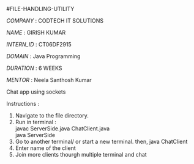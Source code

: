 #FILE-HANDLING-UTILITY

*COMPANY* : CODTECH IT SOLUTIONS

*NAME* : GIRISH KUMAR

*INTERN_ID* : CT06DF2915

*DOMAIN* : Java Programming

*DURATION* : 6 WEEKS

*MENTOR* : Neela Santhosh Kumar



Chat app using sockets

Instructions :
1. Navigate to the file directory.
2. Run in terminal :  
  javac ServerSide.java ChatClient.java  
  java ServerSide
3. Go to another terminal/ or start a new terminal.
  then, 
  java ChatClient
4. Enter name of the client
5. Join more clients thourgh multiple terminal and chat 
    

